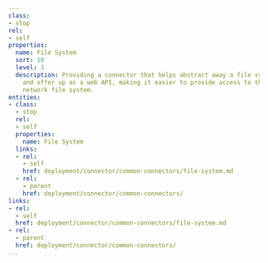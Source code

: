 ```yaml
---
class:
- stop
rel:
- self
properties:
  name: File System
  sort: 10
  level: 3
  description: Providing a connector that helps abstract away a file system store,
    and offer up as a web API, making it easier to provide access to the local or
    network file system.
entities:
- class:
  - stop
  rel:
  - self
  properties:
    name: File System
  links:
  - rel:
    - self
    href: deployment/connector/common-connectors/file-system.md
  - rel:
    - parent
    href: deployment/connector/common-connectors/
links:
- rel:
  - self
  href: deployment/connector/common-connectors/file-system.md
- rel:
  - parent
  href: deployment/connector/common-connectors/
...
```

